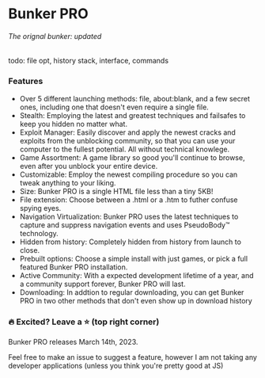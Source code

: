 # Bunker PRO
###### The orignal bunker: updated
todo: file opt, history stack, interface, commands
### Features
- Over 5 different launching methods: file, about:blank, and a few secret ones, including one that doesn't even require a single file.
- Stealth: Employing the latest and greatest techniques and failsafes to keep you hidden no matter what.
- Exploit Manager: Easily discover and apply the newest cracks and exploits from the unblocking community, so that you can use your computer to the fullest potential. All without technical knowlege.
- Game Assortment: A game library so good you'll continue to browse, even after you unblock your entire device.
- Customizable: Employ the newest compiling procedure so you can tweak anything to your liking.
- Size: Bunker PRO is a single HTML file less than a tiny 5KB!
- File extension: Choose between a .html or a .htm to futher confuse spying eyes.
- Navigation Virtualization: Bunker PRO uses the latest techniques to capture and suppress navigation events and uses PseudoBody™ technology.
- Hidden from history: Completely hidden from history from launch to close.
- Prebuilt options: Choose a simple install with just games, or pick a full featured Bunker PRO installation.
- Active Community: With a expected development lifetime of a year, and a community support forever, Bunker PRO will last.
- Downloading: In addtion to regular downloading, you can get Bunker PRO in two other methods that don't even show up in download history

### 🔥 Excited? Leave a ⭐ (top right corner)

Bunker PRO releases March 14th, 2023.

Feel free to make an issue to suggest a feature, however I am not taking any developer applications (unless you think you're pretty good at JS)
